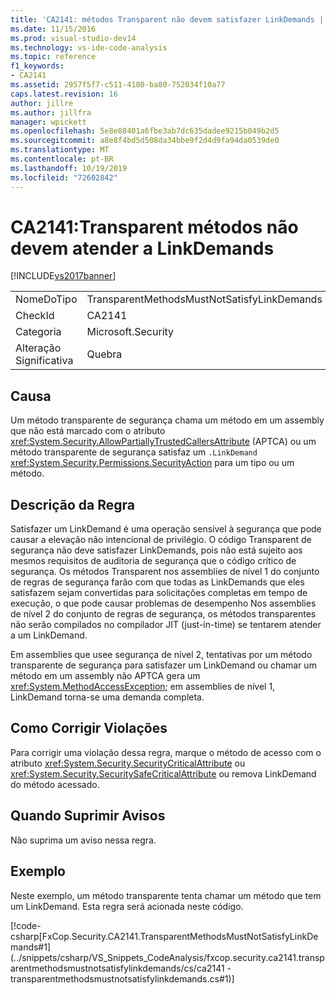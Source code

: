 ```yaml
---
title: 'CA2141: métodos Transparent não devem satisfazer LinkDemands | Microsoft Docs'
ms.date: 11/15/2016
ms.prod: visual-studio-dev14
ms.technology: vs-ide-code-analysis
ms.topic: reference
f1_keywords:
- CA2141
ms.assetid: 2957f5f7-c511-4180-ba80-752034f10a77
caps.latest.revision: 16
author: jillre
ms.author: jillfra
manager: wpickett
ms.openlocfilehash: 5e8e88401a6fbe3ab7dc635dadee9215b049b2d5
ms.sourcegitcommit: a8e8f4bd5d508da34bbe9f2d4d9fa94da0539de0
ms.translationtype: MT
ms.contentlocale: pt-BR
ms.lasthandoff: 10/19/2019
ms.locfileid: "72602842"
---
```

# <a name="ca2141transparent-methods-must-not-satisfy-linkdemands"></a>CA2141:Transparent métodos não devem atender a LinkDemands
[!INCLUDE[vs2017banner](../includes/vs2017banner.md)]

|||
|-|-|
|NomeDoTipo|TransparentMethodsMustNotSatisfyLinkDemands|
|CheckId|CA2141|
|Categoria|Microsoft.Security|
|Alteração Significativa|Quebra|

## <a name="cause"></a>Causa
 Um método transparente de segurança chama um método em um assembly que não está marcado com o atributo <xref:System.Security.AllowPartiallyTrustedCallersAttribute> (APTCA) ou um método transparente de segurança satisfaz um `.LinkDemand` <xref:System.Security.Permissions.SecurityAction> para um tipo ou um método.

## <a name="rule-description"></a>Descrição da Regra
 Satisfazer um LinkDemand é uma operação sensível à segurança que pode causar a elevação não intencional de privilégio. O código Transparent de segurança não deve satisfazer LinkDemands, pois não está sujeito aos mesmos requisitos de auditoria de segurança que o código crítico de segurança. Os métodos Transparent nos assemblies de nível 1 do conjunto de regras de segurança farão com que todas as LinkDemands que eles satisfazem sejam convertidas para solicitações completas em tempo de execução, o que pode causar problemas de desempenho Nos assemblies de nível 2 do conjunto de regras de segurança, os métodos transparentes não serão compilados no compilador JIT (just-in-time) se tentarem atender a um LinkDemand.

 Em assemblies que usee segurança de nível 2, tentativas por um método transparente de segurança para satisfazer um LinkDemand ou chamar um método em um assembly não APTCA gera um <xref:System.MethodAccessException>; em assemblies de nível 1, LinkDemand torna-se uma demanda completa.

## <a name="how-to-fix-violations"></a>Como Corrigir Violações
 Para corrigir uma violação dessa regra, marque o método de acesso com o atributo <xref:System.Security.SecurityCriticalAttribute> ou <xref:System.Security.SecuritySafeCriticalAttribute> ou remova LinkDemand do método acessado.

## <a name="when-to-suppress-warnings"></a>Quando Suprimir Avisos
 Não suprima um aviso nessa regra.

## <a name="example"></a>Exemplo
 Neste exemplo, um método transparente tenta chamar um método que tem um LinkDemand. Esta regra será acionada neste código.

 [!code-csharp[FxCop.Security.CA2141.TransparentMethodsMustNotSatisfyLinkDemands#1](../snippets/csharp/VS_Snippets_CodeAnalysis/fxcop.security.ca2141.transparentmethodsmustnotsatisfylinkdemands/cs/ca2141 - transparentmethodsmustnotsatisfylinkdemands.cs#1)]
